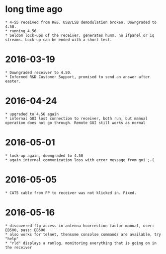 # long time ago
    * 4-55 received from R&S. USB/LSB demodulation broken. Downgraded to 4.50.
    * running 4.56 
    * Seldom lock-ups of the receiver, generates humm, no ifpanel or iq streams. Lock-up can be ended with a short test.
# 2016-03-19
    * Downgraded receiver to 4.50.
    * Informed R&D Customer Support, promised to send an answer after easter.
# 2016-04-24
    * upgraded to 4.56 again
    * internal GUI lost connection to receiver, both run, but manual operation does not go through. Remote GUI still works as normal
# 2016-05-01
    * lock-up again, downgraded to 4.50
    * again internal communication loss with error message from gui ;-(
# 2016-05-05
    * CAT5 cable from FP to receiver was not klicked in. Fixed.
# 2016-05-16
    * discovered ftp access in antenna hcorrection factor manual, user: EB500, pass: EB500
    * also works for telnet, thensome consolse commands are available, try "help"
    * "rld" displays a ramlog, monitoring everything that is going on in the receiver
     
    



